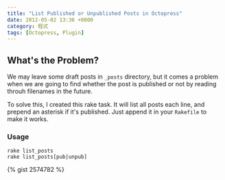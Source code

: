 ```yaml
---
title: "List Published or Unpublished Posts in Octopress"
date: 2012-05-02 13:36 +0800
category: 程式
tags: [Octopress, Plugin]
---
```


## What's the Problem?

We may leave some draft posts in `_posts` directory, but it comes a problem when we are going to find whether the post is published or not by reading throuh filenames in the future.

To solve this, I created this rake task. It will list all posts each line, and prepend an asterisk if it's published. Just append it in your `Rakefile` to make it works.

### Usage

    rake list_posts
    rake list_posts[pub|unpub]

{% gist 2574782 %}